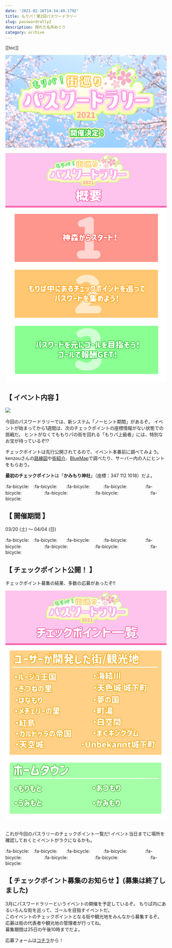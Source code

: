 ```yaml
---
date: '2021-02-16T14:34:49.179Z'
title: もりパ！第2回パスワードラリー
slug: passwordrally2
description: 隠れた名所めぐり
category: archive
---
```

[[toc]]

![](/img/pwrally.png)

![](/img/pwrally2.png)

## 【 イベント内容 】

![](/img/pwrally4.png)

今回のパスワードラリーでは、新システム「ノーヒント期間」があるぞ。
イベントが始まってから1週間は、次のチェックポイントの座標情報がない状態での挑戦だ。
ヒントがなくてももりパの街を回れる「もりパ上級者」には、特別なお宝が待っているぞ⁉

チェックポイントは先行公開されてるので、イベント本番前に調べてみよう。\
kenzouさんの[路線図](https://wiki.morino.party/train/)や[街紹介](https://wiki.morino.party/wolrdmap)、[BlueMap](https://morino.party/maps/main)で調べたり、サーバー内の人にヒントをもらおう。

**最初のチェックポイント**は「**かみもり神社**」（座標：347 112 1018）だよ。

:fa-bicycle:　:fa-bicycle:　　:fa-bicycle:　　　:fa-bicycle:　　　　:fa-bicycle:　　　　　:fa-bicycle:　　　　　　:fa-bicycle:　　　　　　　:fa-bicycle:

## 【 開催期間 】

03/20 (土) ～ 04/04 (日)

:fa-bicycle:　:fa-bicycle:　　:fa-bicycle:　　　:fa-bicycle:　　　　:fa-bicycle:　　　　　:fa-bicycle:　　　　　　:fa-bicycle:　　　　　　　:fa-bicycle:

## 【 チェックポイント公開！ 】

チェックポイント募集の結果、多数の応募があったぞ!!

![](/img/pwrally3.png)

\
これが今回のパスラリーのチェックポイント一覧だ!
イベント当日までに場所を確認しておくとイベントがラクになるかも。

:fa-bicycle:　:fa-bicycle:　　:fa-bicycle:　　　:fa-bicycle:　　　　:fa-bicycle:　　　　　:fa-bicycle:　　　　　　:fa-bicycle:　　　　　　　:fa-bicycle:

## 【 チェックポイント募集のお知らせ 】(募集は終了しました)

3月にパスワードラリーというイベントの開催を予定しているぞ。
もりぱ内にあるいろんな街を巡って、ゴールを目指すイベントだ。\
このイベントのチェックポイントとなる街や観光地をみんなから募集するぞ。
応募は街の代表者や観光地の管理者が行ってね。\
募集期間は25日の午後10時までだよ。

応募フォームは[コチラ](https://forms.gle/tRnmSmgRUZNBGir88)から！
